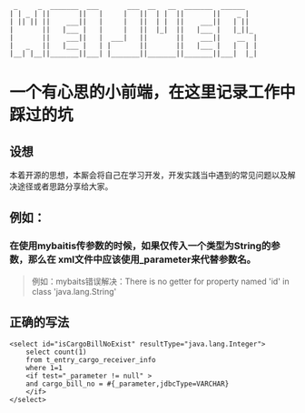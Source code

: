 ````
 _     _  _______  ___       ___  __   __  _______  ______
| | _ | ||       ||   |     |   ||  | |  ||       ||    _ |
| || || ||    ___||   |     |   ||  | |  ||    ___||   | ||
|       ||   |___ |   |     |   ||  |_|  ||   |___ |   |_||_
|       ||    ___||   |  ___|   ||       ||    ___||    __  |
|   _   ||   |___ |   | |       ||       ||   |___ |   |  | |
|__| |__||_______||___| |_______||_______||_______||___|  |_|

````
# 一个有心思的小前端，在这里记录工作中踩过的坑
## 设想
本着开源的思想，本厮会将自己在学习开发，开发实践当中遇到的常见问题以及解决途径或者思路分享给大家。

## 例如：
### 在使用mybaitis传参数的时候，如果仅传入一个类型为String的参数，那么在 xml文件中应该使用_parameter来代替参数名。

>例如：mybaits错误解决：There is no getter for property named 'id' in class 'java.lang.String'
## 正确的写法
````
<select id="isCargoBillNoExist" resultType="java.lang.Integer">  
    select count(1)  
    from t_entry_cargo_receiver_info  
    where 1=1  
    <if test="_parameter != null" >  
    and cargo_bill_no = #{_parameter,jdbcType=VARCHAR}  
    </if>  
</select>
````
